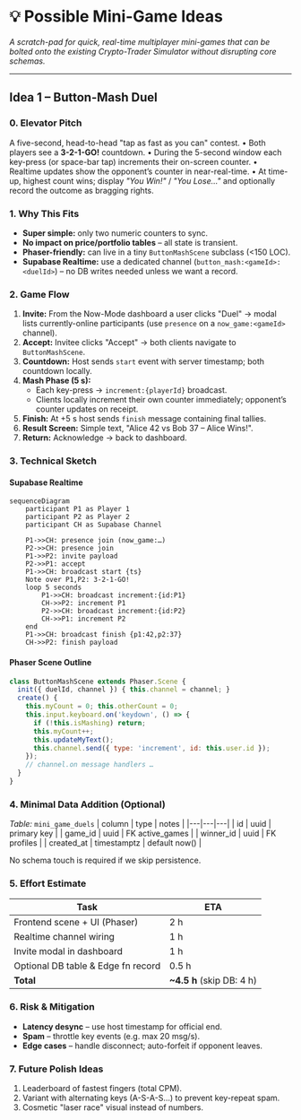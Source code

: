 # 💡 Possible Mini-Game Ideas
_A scratch-pad for quick, real-time multiplayer mini-games that can be bolted onto the existing Crypto-Trader Simulator without disrupting core schemas._

---

## Idea 1 – **Button-Mash Duel**

### 0. Elevator Pitch
A five-second, head-to-head "tap as fast as you can" contest.
• Both players see a **3-2-1-GO!** countdown.
• During the 5-second window each key-press (or space-bar tap) increments their on-screen counter.
• Realtime updates show the opponent’s counter in near-real-time.
• At time-up, highest count wins; display *"You Win!"* / *"You Lose…"* and optionally record the outcome as bragging rights.

### 1. Why This Fits
* **Super simple:** only two numeric counters to sync.
* **No impact on price/portfolio tables** – all state is transient.
* **Phaser-friendly:** can live in a tiny `ButtonMashScene` subclass (<150 LOC).
* **Supabase Realtime:** use a dedicated channel (`button_mash:<gameId>:<duelId>`) – no DB writes needed unless we want a record.

### 2. Game Flow
1. **Invite:** From the Now-Mode dashboard a user clicks "Duel" → modal lists currently-online participants (use `presence` on a `now_game:<gameId>` channel).
2. **Accept:** Invitee clicks "Accept" → both clients navigate to `ButtonMashScene`.
3. **Countdown:** Host sends `start` event with server timestamp; both countdown locally.
4. **Mash Phase (5 s):**
   * Each key-press → `increment:{playerId}` broadcast.
   * Clients locally increment their own counter immediately; opponent’s counter updates on receipt.
5. **Finish:** At +5 s host sends `finish` message containing final tallies.
6. **Result Screen:** Simple text, "Alice 42 vs Bob 37 – Alice Wins!".
7. **Return:** Acknowledge → back to dashboard.

### 3. Technical Sketch

#### Supabase Realtime
```mermaid
sequenceDiagram
    participant P1 as Player 1
    participant P2 as Player 2
    participant CH as Supabase Channel

    P1->>CH: presence join (now_game:…)
    P2->>CH: presence join
    P1->>P2: invite payload
    P2->>P1: accept
    P1->>CH: broadcast start {ts}
    Note over P1,P2: 3-2-1-GO!
    loop 5 seconds
        P1->>CH: broadcast increment:{id:P1}
        CH->>P2: increment P1
        P2->>CH: broadcast increment:{id:P2}
        CH->>P1: increment P2
    end
    P1->>CH: broadcast finish {p1:42,p2:37}
    CH->>P2: finish payload
```

#### Phaser Scene Outline
```js
class ButtonMashScene extends Phaser.Scene {
  init({ duelId, channel }) { this.channel = channel; }
  create() {
    this.myCount = 0; this.otherCount = 0;
    this.input.keyboard.on('keydown', () => {
      if (!this.isMashing) return;
      this.myCount++;
      this.updateMyText();
      this.channel.send({ type: 'increment', id: this.user.id });
    });
    // channel.on message handlers …
  }
}
```

### 4. Minimal Data Addition (Optional)
*Table:* `mini_game_duels`
| column | type | notes |
|---|---|---|
| id | uuid | primary key |
| game_id | uuid | FK active_games |
| winner_id | uuid | FK profiles |
| created_at | timestamptz | default now() |

No schema touch is required if we skip persistence.

### 5. Effort Estimate
| Task | ETA |
| ----- | --- |
| Frontend scene + UI (Phaser) | 2 h |
| Realtime channel wiring | 1 h |
| Invite modal in dashboard | 1 h |
| Optional DB table & Edge fn record | 0.5 h |
| **Total** | **~4.5 h** (skip DB: 4 h) |

### 6. Risk & Mitigation
* **Latency desync** – use host timestamp for official end.
* **Spam** – throttle key events (e.g. max 20 msg/s).
* **Edge cases** – handle disconnect; auto-forfeit if opponent leaves.

### 7. Future Polish Ideas
1. Leaderboard of fastest fingers (total CPM).
2. Variant with alternating keys (A-S-A-S…) to prevent key-repeat spam.
3. Cosmetic "laser race" visual instead of numbers.